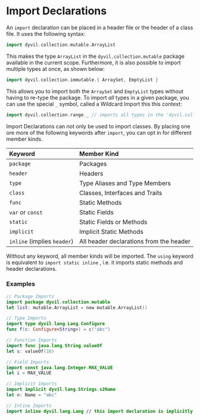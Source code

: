 # Import Declarations

An `import` declaration can be placed in a header file or the header of a class file. It uses the following syntax:

```scala
import dyvil.collection.mutable.ArrayList
```

This makes the type `ArrayList` in the `dyvil.collection.mutable` package available in the current scope. Furthermore, it is also possible to import multiple types at once, as shown below:

```scala
import dyvil.collection.immutable.{ ArraySet, EmptyList }
```

This allows you to import both the `ArraySet` and `EmptyList` types without having to re-type the package. To import _all_ types in a given package, you can use the special `_` symbol, called a Wildcard Import this this context:

```scala
import dyvil.collection.range._ // imports all types in the 'dyvil.collection.range' package
```

Import Declarations can not only be used to import classes. By placing one ore more of the following keywords after `import`, you can opt in for different member kinds.

| Keyword | Member Kind |
| :--- | :--- |
| `package` | Packages |
| `header` | Headers |
| `type` | Type Aliases and Type Members |
| `class` | Classes, Interfaces and Traits |
| `func` | Static Methods |
| `var` or `const` | Static Fields |
| `static` | Static Fields or Methods |
| `implicit` | Implicit Static Methods |
| `inline` \(implies `header`\) | All header declarations from the header |

Without any keyword, all member kinds will be imported. The `using` keyword is equivalent to `import static inline` , i.e. it imports static methods and header declarations.

### Examples

```swift
// Package Imports
import package dyvil.collection.mutable
let list: mutable.ArrayList = new mutable.ArrayList()

// Type Imports
import type dyvil.lang.Lang.Configure
func f(c: Configure<String>) = c("abc")

// Function Imports
import func java.lang.String.valueOf
let s: valueOf(10)

// Field Imports
import const java.lang.Integer.MAX_VALUE
let i = MAX_VALUE

// Implicit Imports
import implicit dyvil.lang.Strings.s2Name
let n: Name = "abc"

// Inline Imports
import inline dyvil.lang.Lang // this import declaration is implicitly present in every Dyvil file
```



